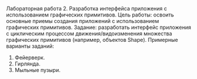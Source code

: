 Лабораторная работа 2. Разработка интерфейса приложения с 
использованием графических примитивов.
Цель работы: освоить основные приемы создания приложений с 
использованием графических примитивов.
Задание: разработать интерфейс приложения с циклическим процессом 
движения/видоизменения множества графических примитивов (например, 
объектов Shape). 
Примерные варианты заданий:
1. Фейерверк.
2. Гирлянда.
3. Мыльные пузыри.
